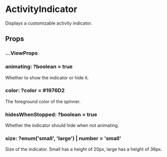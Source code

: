 # ActivityIndicator

Displays a customizable activity indicator.

## Props

### ...ViewProps

### animating: ?boolean = true

Whether to show the indicator or hide it.

### color: ?color = #1976D2

The foreground color of the spinner.

### hidesWhenStopped: ?boolean = true

Whether the indicator should hide when not animating.

### size: ?enum('small', 'large') | number = 'small'

Size of the indicator. Small has a height of 20px, large has a height of 36px.
